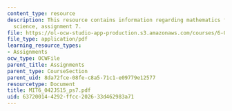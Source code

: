 ```yaml
---
content_type: resource
description: This resource contains information regarding mathematics for computer
  science, assignment 7.
file: https://ol-ocw-studio-app-production.s3.amazonaws.com/courses/6-042j-mathematics-for-computer-science-spring-2015/637200144292ffcc202633d462983a71_MIT6_042JS15_ps7.pdf
file_type: application/pdf
learning_resource_types:
- Assignments
ocw_type: OCWFile
parent_title: Assignments
parent_type: CourseSection
parent_uid: 8da72fce-08fe-c8a5-71c1-e09779e12577
resourcetype: Document
title: MIT6_042JS15_ps7.pdf
uid: 63720014-4292-ffcc-2026-33d462983a71
---
```

